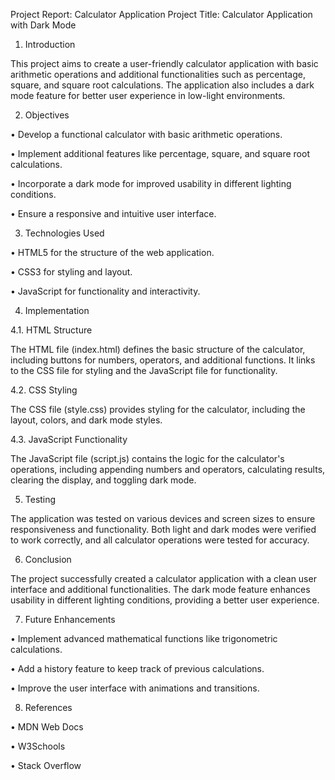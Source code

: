 Project Report: Calculator Application
Project Title: Calculator Application with Dark Mode
 
1. Introduction

This project aims to create a user-friendly calculator application with basic arithmetic operations and additional functionalities such as percentage, square, and square root calculations. The application also includes a dark mode feature for better user experience in low-light environments.

2. Objectives

•	Develop a functional calculator with basic arithmetic operations.

•	Implement additional features like percentage, square, and square root calculations.

•	Incorporate a dark mode for improved usability in different lighting conditions.

•	Ensure a responsive and intuitive user interface.

3. Technologies Used

•	HTML5 for the structure of the web application.

•	CSS3 for styling and layout.

•	JavaScript for functionality and interactivity.

4. Implementation

4.1. HTML Structure

The HTML file (index.html) defines the basic structure of the calculator, including buttons for numbers, operators, and additional functions. It links to the CSS file for styling and the JavaScript file for functionality.

4.2. CSS Styling

The CSS file (style.css) provides styling for the calculator, including the layout, colors, and dark mode styles.

4.3. JavaScript Functionality

The JavaScript file (script.js) contains the logic for the calculator's operations, including appending numbers and operators, calculating results, clearing the display, and toggling dark mode.

5. Testing

The application was tested on various devices and screen sizes to ensure responsiveness and functionality. Both light and dark modes were verified to work correctly, and all calculator operations were tested for accuracy.

6. Conclusion

The project successfully created a calculator application with a clean user interface and additional functionalities. The dark mode feature enhances usability in different lighting conditions, providing a better user experience.

7. Future Enhancements

•	Implement advanced mathematical functions like trigonometric calculations.

•	Add a history feature to keep track of previous calculations.

•	Improve the user interface with animations and transitions.

8. References

•	MDN Web Docs

•	W3Schools

•	Stack Overflow

